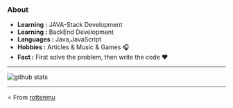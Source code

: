 ### About

-  **Learning :** JAVA-Stack Development
-  **Learning :** BackEnd Development
-  **Languages :** Java,JavaScript
-  **Hobbies :** Articles & Music & Games :headphones:
-  **Fact :** First solve the problem, then write the code :heart: 

---------------------------------------------------------------------------------------------------------------------------------------------------------------------------------

![github stats](https://github-readme-stats.vercel.app/api?username=rottenmu&show_icons=true)

---------------------------------------------------------------------------------------------------------------------------------------------------------------------------------


⭐️ From [rottenmu](https://github.com/rottenmu/femas)
